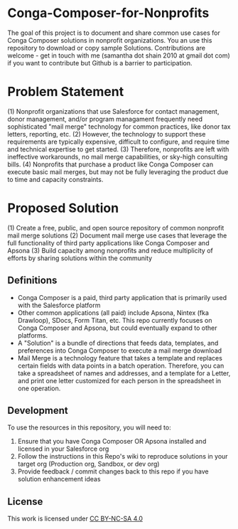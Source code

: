 # Conga-Composer-for-Nonprofits

The goal of this project is to document and share common use cases for Conga Composer solutions in nonprofit organizations.  You an use this repository to download or copy sample Solutions.  Contributions are welcome - get in touch with me (samantha dot shain 2010 at gmail dot com) if you want to contribute but Github is a barrier to participation.

# Problem Statement
(1) Nonprofit organizations that use Salesforce for contact management, donor management, and/or program managament frequently need sophisticated "mail merge" technology for common practices, like donor tax letters, reporting, etc.
(2) However, the technology to support these requirements are typically expensive, difficult to configure, and require time and technical expertise to get started.
(3) Therefore, nonprofits are left with ineffective workarounds, no mail merge capabilities, or sky-high consulting bills.
(4) Nonprofits that purchase a product like Conga Composer can execute basic mail merges, but may not be fully leveraging the product due to time and capacity constraints.

# Proposed Solution
(1) Create a free, public, and open source repository of common nonprofit mail merge solutions
(2) Document mail merge use cases that leverage the full functionality of third party applications like Conga Composer and Apsona
(3) Build capacity among nonprofits and reduce multiplicity of efforts by sharing solutions within the community

## Definitions
- Conga Composer is a paid, third party application that is primarily used with the Salesforce platform
- Other common applications (all paid) include Apsona, Nintex (fka Drawloop), SDocs, Form Titan, etc.  This repo currently focuses on Conga Composer and Apsona, but could eventually expand to other platforms.
- A "Solution" is a bundle of directions that feeds data, templates, and preferences into Conga Composer to execute a mail merge download
- Mail Merge is a technology feature that takes a template and replaces certain fields with data points in a batch operation.  Therefore, you can take a spreadsheet of names and addresses, and a template for a Letter, and print one letter customized for each person in the spreadsheet in one operation.

## Development

To use the resources in this repository, you will need to:
1. Ensure that you have Conga Composer OR Apsona installed and licensed in your Salesforce org
1. Follow the instructions in this Repo's wiki to reproduce solutions in your target org (Production org, Sandbox, or dev org)
1. Provide feedback / commit changes back to this repo if you have solution enhancement ideas

## License 
This work is licensed under [CC BY-NC-SA 4.0](https://creativecommons.org/licenses/by-nc-sa/4.0/)
